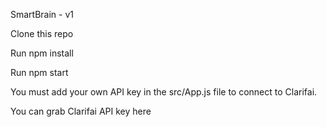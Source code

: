SmartBrain - v1

Clone this repo

Run npm install

Run npm start

You must add your own API key in the src/App.js file to connect to Clarifai.

You can grab Clarifai API key here
